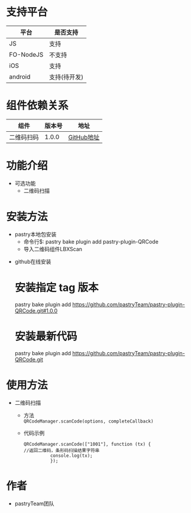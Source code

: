 # 支持平台

|平台 | 是否支持 |
|-----|------|
|JS    |  支持    |
|FO-NodeJS    |  不支持    |
|iOS    | 支持    |
|android    | 支持(待开发)    |

# 组件依赖关系

|组件 | 版本号 | 地址|
|-----|------|----|
|二维码扫码    | 1.0.0    | [GitHub地址](https://github.com/pastryTeam/pastry-plugin-QRCode.git)|

# 功能介绍
>
* 可选功能
  * 二维码扫描
  
# 安装方法
>
* pastry本地包安装 
   +  命令行$: pastry bake plugin add pastry-plugin-QRCode
   +  导入二维码组件LBXScan

>
* github在线安装

    # 安装指定 tag 版本
    pastry bake plugin add https://github.com/pastryTeam/pastry-plugin-QRCode.git#1.0.0 
    
    # 安装最新代码
    pastry bake plugin add https://github.com/pastryTeam/pastry-plugin-QRCode.git
    
# 使用方法

>
* 二维码扫描
   + 方法  
    ```QRCodeManager.scanCode(options, completeCallback)```
  + 代码示例
  
        QRCodeManager.scanCode(["1001"], function (tx) {
        //返回二维码，条形码扫描结果字符串
                  console.log(tx);
                  });

        
# 作者
* pastryTeam团队

